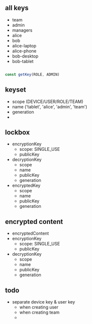﻿## all keys

- team
- admin
- managers
- alice
- bob
- alice-laptop
- alice-phone
- bob-desktop
- bob-tablet

```ts

const getKey(ROLE, ADMIN)
```

## keyset

- scope (DEVICE/USER/ROLE/TEAM)
- name ('tablet', 'alice', 'admin', 'team')
- generation
-

## lockbox

- encryptionKey
  - scope: SINGLE_USE
  - publicKey
- decryptionKey
  - scope
  - name
  - publicKey
  - generation
- encryptedKey
  - scope
  - name
  - publicKey
  - generation

## encrypted content

- encryptedContent
- encryptionKey
  - scope: SINGLE_USE
  - publicKey
- decryptionKey
  - scope
  - name
  - publicKey
  - generation

## todo

- separate device key & user key
  - when creating user
  - when creating team
  -
